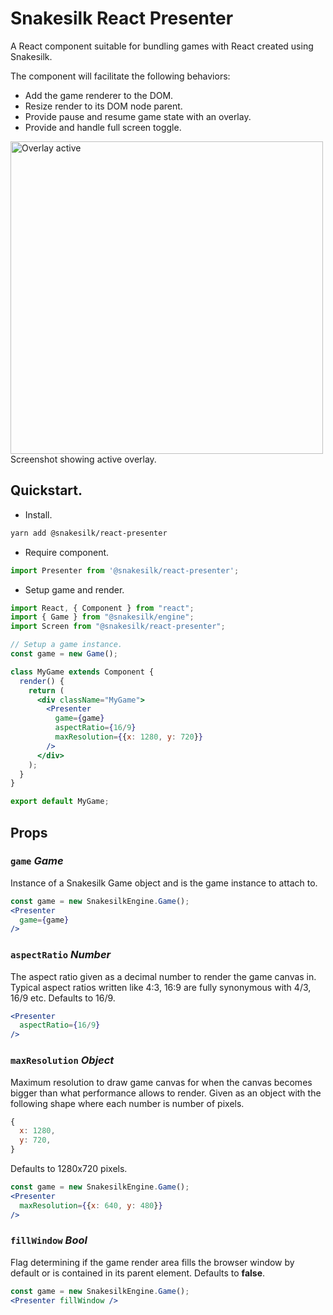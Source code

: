 # Snakesilk React Presenter

A React component suitable for bundling games with React created using Snakesilk.

The component will facilitate the following behaviors:
* Add the game renderer to the DOM.
* Resize render to its DOM node parent.
* Provide pause and resume game state with an overlay.
* Provide and handle full screen toggle.


<img src="http://i.imgur.com/yHwNbqw.png" width="500" alt="Overlay active">
Screenshot showing active overlay.


## Quickstart.

* Install.
```bash
yarn add @snakesilk/react-presenter
```

* Require component.
```js
import Presenter from '@snakesilk/react-presenter';
```

* Setup game and render.
```jsx
import React, { Component } from "react";
import { Game } from "@snakesilk/engine";
import Screen from "@snakesilk/react-presenter";

// Setup a game instance.
const game = new Game();

class MyGame extends Component {
  render() {
    return (
      <div className="MyGame">
        <Presenter
          game={game}
          aspectRatio={16/9}
          maxResolution={{x: 1280, y: 720}}
        />
      </div>
    );
  }
}

export default MyGame;
```

## Props

### `game` *Game*
Instance of a Snakesilk Game object and is the game instance to attach to.

```jsx
const game = new SnakesilkEngine.Game();
<Presenter 
  game={game}
/>
```

### `aspectRatio` *Number*
The aspect ratio given as a decimal number to render the game canvas in. Typical aspect ratios written like 4:3, 16:9 are fully synonymous with 4/3, 16/9 etc. Defaults to 16/9.

```jsx
<Presenter 
  aspectRatio={16/9}
/>
```

### `maxResolution` *Object*
Maximum resolution to draw game canvas for when the canvas becomes bigger than what performance allows to render. Given as an object with the following shape where each number is number of pixels.
```js
{
  x: 1280,
  y: 720,
}
```
Defaults to 1280x720 pixels.

```jsx
const game = new SnakesilkEngine.Game();
<Presenter 
  maxResolution={{x: 640, y: 480}}
/>
```

### `fillWindow` *Bool*
Flag determining if the game render area fills the browser window by default or is contained in its parent element. Defaults to **false**.

```jsx
const game = new SnakesilkEngine.Game();
<Presenter fillWindow />
```

